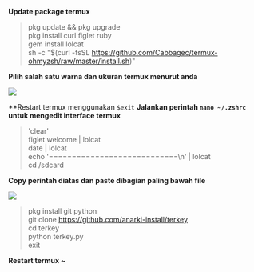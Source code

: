 **Update package termux**

> pkg update && pkg upgrade           
> pkg install curl figlet ruby                         
> gem install lolcat                                
> sh -c "$(curl -fsSL https://github.com/Cabbagec/termux-ohmyzsh/raw/master/install.sh)"   

**Pilih salah satu warna dan ukuran termux menurut anda**

![](https://i.ibb.co/yf5YpVZ/photo-2020-11-24-20-16-05.jpg)

**Restart termux menggunakan `$exit`
**Jalankan perintah `nano ~/.zshrc` untuk mengedit interface termux**

> 'clear'               
> figlet welcome | lolcat                  
> date | lolcat                   
> echo '============================\n' | lolcat              
> cd /sdcard                        

**Copy perintah diatas dan paste dibagian paling bawah file**

![](https://i.ibb.co/sVYQ0Nj/photo-2020-11-24-20-16-02.jpg)

> pkg install git python                          
> git clone https://github.com/anarki-install/terkey    
> cd terkey                           
> python terkey.py                        
> exit                              

**Restart termux ~**
